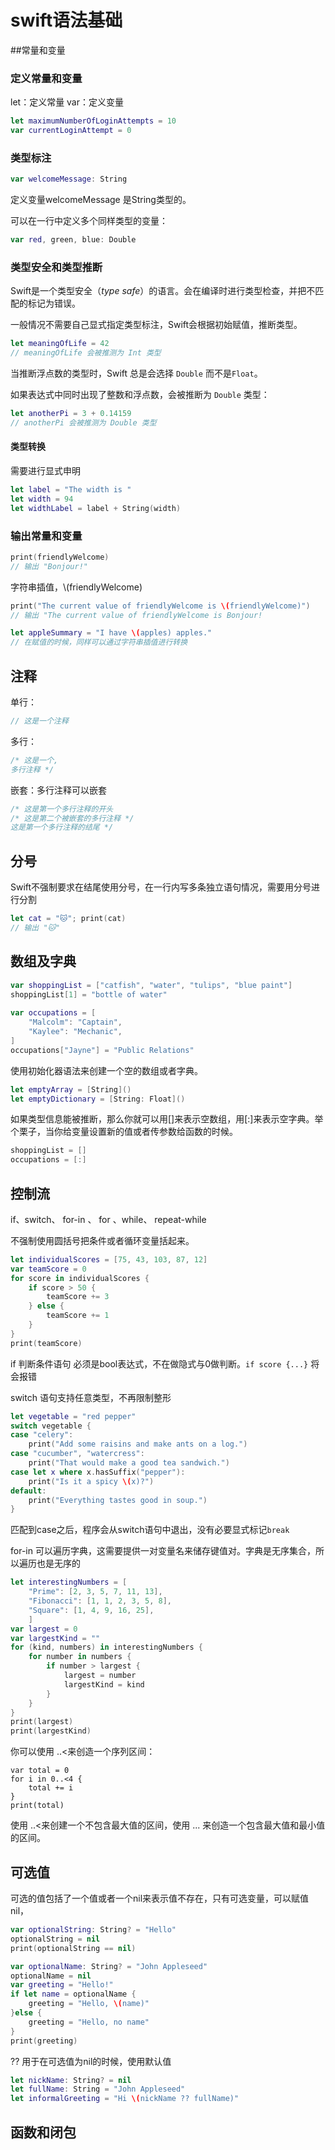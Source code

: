 # swift语法基础

##常量和变量

### 定义常量和变量

let：定义常量
var：定义变量

```swift
let maximumNumberOfLoginAttempts = 10
var currentLoginAttempt = 0
```

### 类型标注

```swift
var welcomeMessage: String
```

定义变量welcomeMessage 是String类型的。

可以在一行中定义多个同样类型的变量：

```swift
var red, green, blue: Double
```

### 类型安全和类型推断

Swift是一个类型安全（*type safe*）的语言。会在编译时进行类型检查，并把不匹配的标记为错误。

一般情况不需要自己显式指定类型标注，Swift会根据初始赋值，推断类型。

```swift
let meaningOfLife = 42
// meaningOfLife 会被推测为 Int 类型
```

当推断浮点数的类型时，Swift 总是会选择 `Double` 而不是`Float`。

如果表达式中同时出现了整数和浮点数，会被推断为 `Double` 类型：

```swift
let anotherPi = 3 + 0.14159
// anotherPi 会被推测为 Double 类型
```

#### 类型转换

需要进行显式申明

```swift
let label = "The width is "
let width = 94
let widthLabel = label + String(width)
```

### 输出常量和变量

```swift
print(friendlyWelcome)
// 输出 "Bonjour!"
```

字符串插值，\\(friendlyWelcome) 

```swift
print("The current value of friendlyWelcome is \(friendlyWelcome)")
// 输出 "The current value of friendlyWelcome is Bonjour!

let appleSummary = "I have \(apples) apples."
// 在赋值的时候，同样可以通过字符串插值进行转换
```
## 注释

单行：

```swift
// 这是一个注释
```

多行：

```swift
/* 这是一个,
多行注释 */
```

嵌套：多行注释可以嵌套

```swift
/* 这是第一个多行注释的开头
/* 这是第二个被嵌套的多行注释 */
这是第一个多行注释的结尾 */
```

## 分号

Swift不强制要求在结尾使用分号，在一行内写多条独立语句情况，需要用分号进行分割

```swift
let cat = "🐱"; print(cat)
// 输出 "🐱"
```

## 数组及字典

```swift
var shoppingList = ["catfish", "water", "tulips", "blue paint"]
shoppingList[1] = "bottle of water"
 
var occupations = [
    "Malcolm": "Captain",
    "Kaylee": "Mechanic",
]
occupations["Jayne"] = "Public Relations"
```
使用初始化器语法来创建一个空的数组或者字典。
```swift
let emptyArray = [String]()
let emptyDictionary = [String: Float]()
```
如果类型信息能被推断，那么你就可以用[]来表示空数组，用[:]来表示空字典。举个栗子，当你给变量设置新的值或者传参数给函数的时候。
```swift
shoppingList = []
occupations = [:]
```

## 控制流

if、switch、 for-in 、 for 、while、 repeat-while 

不强制使用圆括号把条件或者循环变量括起来。 

```swift
let individualScores = [75, 43, 103, 87, 12]
var teamScore = 0
for score in individualScores {
    if score > 50 {
        teamScore += 3
    } else {
        teamScore += 1
    }
}
print(teamScore)
```

if 判断条件语句 必须是bool表达式，不在做隐式与0做判断。`if score {...}` 将会报错

switch 语句支持任意类型，不再限制整形

```swift
let vegetable = "red pepper"
switch vegetable {
case "celery":
    print("Add some raisins and make ants on a log.")
case "cucumber", "watercress":
    print("That would make a good tea sandwich.")
case let x where x.hasSuffix("pepper"):
    print("Is it a spicy \(x)?")
default:
    print("Everything tastes good in soup.")
}
```

匹配到case之后，程序会从switch语句中退出，没有必要显式标记`break`

for-in 可以遍历字典，这需要提供一对变量名来储存键值对。字典是无序集合，所以遍历也是无序的

```swift
let interestingNumbers = [
    "Prime": [2, 3, 5, 7, 11, 13],
    "Fibonacci": [1, 1, 2, 3, 5, 8],
    "Square": [1, 4, 9, 16, 25],
    ]
var largest = 0
var largestKind = ""
for (kind, numbers) in interestingNumbers {
    for number in numbers {
        if number > largest {
            largest = number
            largestKind = kind
        }
    }
}
print(largest)
print(largestKind)
```

你可以使用 ..<来创造一个序列区间：

```
var total = 0
for i in 0..<4 {
    total += i
}
print(total)
```

使用 ..<来创建一个不包含最大值的区间，使用 ... 来创造一个包含最大值和最小值的区间。

## 可选值

可选的值包括了一个值或者一个nil来表示值不存在，只有可选变量，可以赋值nil，

```swift
var optionalString: String? = "Hello"
optionalString = nil
print(optionalString == nil)

var optionalName: String? = "John Appleseed"
optionalName = nil
var greeting = "Hello!"
if let name = optionalName {
    greeting = "Hello, \(name)"
}else {
    greeting = "Hello, no name"
}
print(greeting)
```

?? 用于在可选值为nil的时候，使用默认值

```swift
let nickName: String? = nil
let fullName: String = "John Appleseed"
let informalGreeting = "Hi \(nickName ?? fullName)"
```

## 函数和闭包

